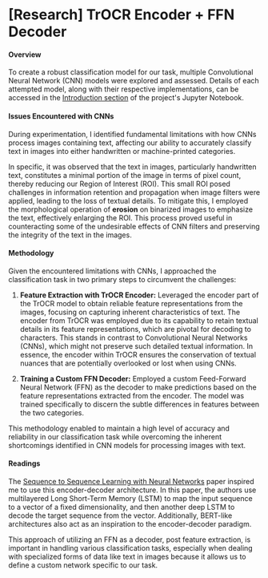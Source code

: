 # [Research] TrOCR Encoder + FFN Decoder

#### Overview
To create a robust classification model for our task, multiple Convolutional Neural Network (CNN) models were explored and assessed. Details of each attempted model, along with their respective implementations, can be accessed in the [Introduction section](https://github.com/BU-Spark/ml-herbarium/blob/dev/trocr/evaluation-dataset/handwritten-typed-text-classification/notebooks/Classifier_NN.ipynb) of the project's Jupyter Notebook.

#### Issues Encountered with CNNs
During experimentation, I identified fundamental limitations with how CNNs process images containing text, affecting our ability to accurately classify text in images into either handwritten or machine-printed categories. 

In specific, it was observed that the text in images, particularly handwritten text, constitutes a minimal portion of the image in terms of pixel count, thereby reducing our Region of Interest (ROI). This small ROI posed challenges in information retention and propagation when image filters were applied, leading to the loss of textual details. To mitigate this, I employed the morphological operation of **erosion** on binarized images to emphasize the text, effectively enlarging the ROI. This process proved useful in counteracting some of the undesirable effects of CNN filters and preserving the integrity of the text in the images.

#### Methodology
Given the encountered limitations with CNNs, I approached the classification task in two primary steps to circumvent the challenges:

1. **Feature Extraction with TrOCR Encoder:**
   Leveraged the encoder part of the TrOCR model to obtain reliable feature representations from the images, focusing on capturing inherent characteristics of text. The encoder from TrOCR was employed due to its capability to retain textual details in its feature representations, which are pivotal for decoding to characters. This stands in contrast to Convolutional Neural Networks (CNNs), which might not preserve such detailed textual information. In essence, the encoder within TrOCR ensures the conservation of textual nuances that are potentially overlooked or lost when using CNNs.

2. **Training a Custom FFN Decoder:**
   Employed a custom Feed-Forward Neural Network (FFN) as the decoder to make predictions based on the feature representations extracted from the encoder. The model was trained specifically to discern the subtle differences in features between the two categories.

This methodology enabled to maintain a high level of accuracy and reliability in our classification task while overcoming the inherent shortcomings identified in CNN models for processing images with text.

#### Readings

The [Sequence to Sequence Learning with Neural Networks](https://arxiv.org/abs/1409.3215) paper inspired me to use this encoder-decoder architecture. In this paper, the authors use multilayered Long Short-Term Memory (LSTM) to map the input sequence to a vector of a fixed dimensionality, and then another deep LSTM to decode the target sequence from the vector. Additionally, BERT-like architectures also act as an inspiration to the encoder-decoder paradigm.

This approach of utilizing an FFN as a decoder, post feature extraction, is important in handling various classification tasks, especially when dealing with specialized forms of data like text in images because it allows us to define a custom network specific to our task.
